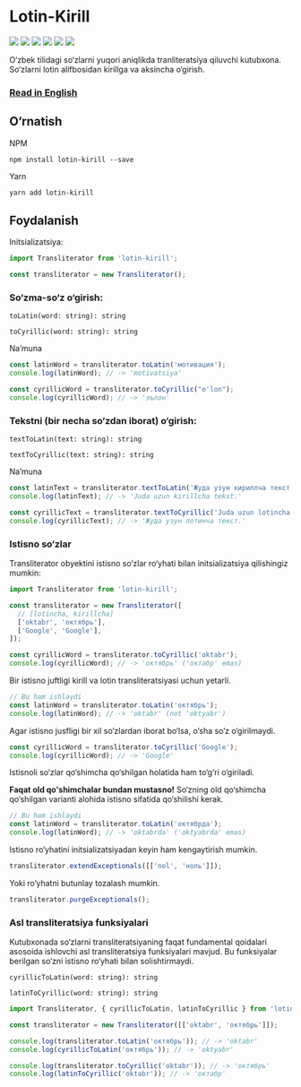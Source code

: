 # Lotin-Kirill

[![](https://github.com/diyorbek/lotin-kirill/workflows/Build/badge.svg?branch=main)](https://github.com/diyorbek/lotin-kirill/actions)
[![](https://codecov.io/gh/diyorbek/lotin-kirill/branch/main/graph/badge.svg)](https://codecov.io/gh/diyorbek/lotin-kirill)
[![](https://img.shields.io/npm/v/lotin-kirill)](https://npmjs.com/lotin-kirill)
[![](https://img.shields.io/npm/types/lotin-kirill)](https://npmjs.com/lotin-kirill)
[![](https://img.shields.io/bundlephobia/minzip/lotin-kirill)](https://bundlephobia.com/result?p=lotin-kirill)
[![](https://img.shields.io/npm/l/lotin-kirill)](https://npmjs.com/lotin-kirill)

O‘zbek tilidagi so‘zlarni yuqori aniqlikda tranliteratsiya qiluvchi kutubxona. So‘zlarni lotin alifbosidan kirillga va aksincha o‘girish.

### [Read in English](https://github.com/diyorbek/lotin-kirill/blob/master/README.md)

## O‘rnatish

NPM

```
npm install lotin-kirill --save
```

Yarn

```bash
yarn add lotin-kirill
```

## Foydalanish

Initsializatsiya:

```js
import Transliterator from 'lotin-kirill';

const transliterator = new Transliterator();
```

### So‘zma-so‘z o‘girish:

`toLatin(word: string): string`

`toCyrillic(word: string): string`

Naʼmuna

```js
const latinWord = transliterator.toLatin('мотивация');
console.log(latinWord); // -> 'motivatsiya'

const cyrillicWord = transliterator.toCyrillic("e'lon");
console.log(cyrillicWord); // -> 'эълон'
```

### Tekstni (bir necha so‘zdan iborat) o‘girish:

`textToLatin(text: string): string`

`textToCyrillic(text: string): string`

Naʼmuna

```js
const latinText = transliterator.textToLatin('Жуда узун кириллча текст.');
console.log(latinText); // -> 'Juda uzun kirillcha tekst.'

const cyrillicText = transliterator.textToCyrillic('Juda uzun lotincha tekst.');
console.log(cyrillicText); // -> 'Жуда узун лотинча текст.'
```

### Istisno so‘zlar

Transliterator obyektini istisno so‘zlar ro‘yhati bilan initsializatsiya qilishingiz mumkin:

```js
import Transliterator from 'lotin-kirill';

const transliterator = new Transliterator([
  // [lotincha, kirillcha]
  ['oktabr', 'октябрь'],
  ['Google', 'Google'],
]);

const cyrillicWord = transliterator.toCyrillic('oktabr');
console.log(cyrillicWord); // -> 'октябрь' ('октабр' emas)
```

Bir istisno juftligi kirill va lotin transliteratsiyasi uchun yetarli.

```js
// Bu ham ishlaydi
const latinWord = transliterator.toLatin('октябрь');
console.log(latinWord); // -> 'oktabr' (not 'oktyabr')
```

Agar istisno jusfligi bir xil so‘zlardan iborat bo‘lsa, o‘sha so‘z o‘girilmaydi.

```js
const cyrillicWord = transliterator.toCyrillic('Google');
console.log(cyrillicWord); // -> 'Google'
```

Istisnoli so‘zlar qo‘shimcha qo‘shilgan holatida ham to‘g‘ri o‘giriladi.

**Faqat old qo'shimchalar bundan mustasno!** So‘zning old qo‘shimcha qo‘shilgan varianti alohida istisno sifatida qo‘shilishi kerak.

```js
// Bu ham ishlaydi
const latinWord = transliterator.toLatin('октябрда');
console.log(latinWord); // -> 'oktabrda' ('oktyabrda' emas)
```

Istisno ro‘yhatini initsializatsiyadan keyin ham kengaytirish mumkin.

```js
transliterator.extendExceptionals([['nol', 'ноль']]);
```

Yoki ro‘yhatni butunlay tozalash mumkin.

```js
transliterator.purgeExceptionals();
```

### Asl transliteratsiya funksiyalari

Kutubxonada so‘zlarni transliteratsiyaning faqat fundamental qoidalari asosoida ishlovchi asl transliteratsiya funksiyalari mavjud. Bu funksiyalar berilgan so‘zni istisno ro‘yhati bilan solishtirmaydi.

`cyrillicToLatin(word: string): string`

`latinToCyrillic(word: string): string`

```js
import Transliterator, { cyrillicToLatin, latinToCyrillic } from 'lotin-kirill';

const transliterator = new Transliterator([['oktabr', 'октябрь']]);

console.log(transliterator.toLatin('октябрь')); // -> 'oktabr'
console.log(cyrillicToLatin('октябрь')); // -> 'oktyabr'

console.log(transliterator.toCyrillic('oktabr')); // -> 'октябрь'
console.log(latinToCyrillic('oktabr')); // -> 'октабр'
```
